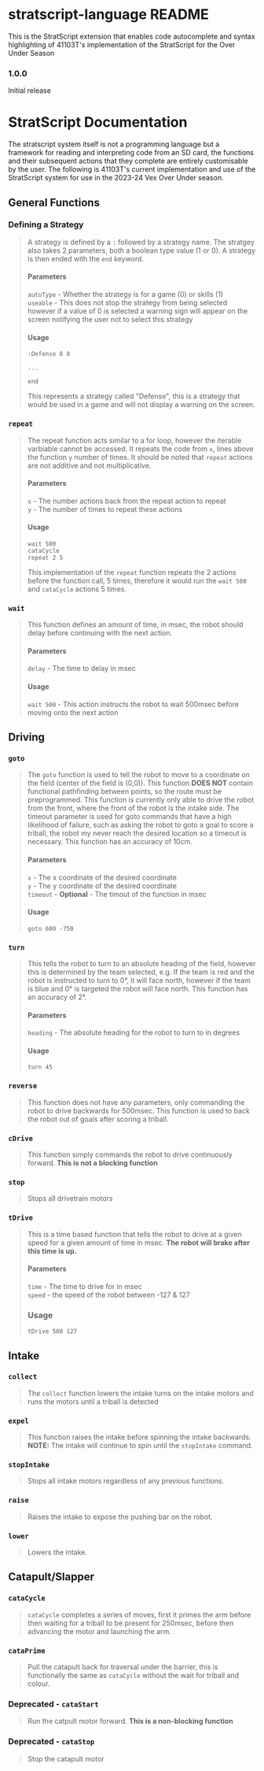 # stratscript-language README

This is the StratScript extension that enables code autocomplete and syntax highlighting of 41103T's implementation of the StratScript for the Over Under Season


### 1.0.0

Initial release

# StratScript Documentation

The stratscript system itself is not a programming language but a framework for reading and interpreting code from an SD card, the functions and their subsequent actions that they complete are entirely customisable by the user. The following is 41103T's current implementation and use of the StratScript system for use in the 2023-24 Vex Over Under season.

## General Functions

### Defining a Strategy

> A strategy is defined by a `:` followed by a strategy name. The stratgey also takes 2 parameters, both a boolean type value (1 or 0). A strategy is then ended with the `end` keyword.
>
> #### Parameters
>
> `autoType` - Whether the strategy is for a game (0) or skills (1)\
> `useable` - This does not stop the strategy from being selected however if a value of 0 is selected a warning sign will appear on the screen notifying the user not to select this strategy
>
> #### Usage
> ```
> :Defense 0 0
>
> ...
>
> end
> ```
> This represents a strategy called "Defense", this is a strategy that would be used in a game and will not display a warning on the screen.

### ```repeat```
> The repeat function acts similar to a for loop, however the iterable varbiable cannot be accessed. It repeats the code from ```x```, lines above the function ```y``` number of times. It should be noted that ```repeat``` actions are not additive and not multiplicative.
> #### Parameters
> ```x``` - The number actions back from the repeat action to repeat\
> ```y``` - The number of times to repeat these actions
> #### Usage
> ```
> wait 500
> cataCycle
> repeat 2 5
>```
> This implementation of the ```repeat``` function repeats the 2 actions before the function call, 5 times, therefore it would run the ```wait 500``` and ```cataCycle``` actions 5 times.

### ```wait```
> This function defines an amount of time, in msec, the robot should delay before continuing with the next action.
> #### Parameters
> ```delay``` - The time to delay in msec
> #### Usage
> ```wait 500``` - This action instructs the robot to wait 500msec before moving onto the next action

## Driving
### ```goto```
> The ```goto``` function is used to tell the robot to move to a coordinate on the field (center of the field is (0,0)). This function **DOES NOT** contain functional pathfinding between points, so the route must be preprogrammed. This function is currently only able to drive the robot from the front, where the front of the robot is the intake side. The timeout parameter is used for goto commands that have a high likelihood of failure, such as asking the robot to goto a goal to score a triball, the robot my never reach the desired location so a timeout is necessary. This function has an accuracy of 10cm.
> #### Parameters
> ```x``` - The x coordinate of the desired coordinate\
> ```y``` - The y coordinate of the desired coordinate\
> ```timeout``` - **Optional** - The timout of the function in msec
> #### Usage
> ```goto 600 -750```

### ```turn```
> This tells the robot to turn to an absolute heading of the field, however this is determined by the team selected, e.g. If the team is red and the robot is instructed to turn to 0°, it will face north, however if the team is blue and 0° is targeted the robot will face north. This function has an accuracy of 2°.
> #### Parameters
> ```heading``` - The absolute heading for the robot to turn to in degrees
> #### Usage
> ```turn 45```

### ```reverse```
> This function does not have any parameters, only commanding the robot to drive backwards for 500msec. This function is used to back the robot out of goals after scoring a triball.

### ```cDrive```
> This function simply commands the robot to drive continuously forward. **This is not a blocking function**

### ```stop```
> Stops all drivetrain motors

### ```tDrive```
> This is a time based function that tells the robot to drive at a given speed for a given amount of time in msec. **The robot will brake after this time is up.**
> #### Parameters
> ```time``` - The time to drive for in msec\
> ```speed``` - the speed of the robot between -127 & 127
> ### Usage
> ```tDrive 500 127```

## Intake
### ```collect```
> The ```collect``` function lowers the intake turns on the intake motors and runs the motors until a triball is detected

### ```expel```
> This function raises the intake before spinning the intake backwards. **NOTE:** The intake will continue to spin until the ```stopIntake``` command.

### ```stopIntake```
> Stops all intake motors regardless of any previous functions.

### ```raise```
> Raises the intake to expose the pushing bar on the robot.

### ```lower```
> Lowers the intake.

## Catapult/Slapper
### ```cataCycle```
> ```cataCycle``` completes a series of moves, first it primes the arm before then waiting for a triball to be present for 250msec, before then advancing the motor and launching the arm.

### ```cataPrime```
> Pull the catapult back for traversal under the barrier, this is functionally the same as ```cataCycle``` without the wait for triball and colour.

### Deprecated - ```cataStart```
> Run the catpult motor forward. **This is a non-blocking function**

### Deprecated - ```cataStop```
> Stop the catapult motor